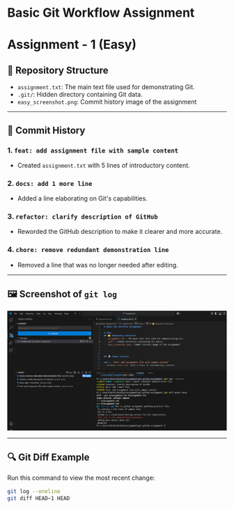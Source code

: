 # Basic Git Workflow Assignment

# Assignment - 1 (Easy)
## 📁 Repository Structure
- `assignment.txt`: The main text file used for demonstrating Git.
- `.git/`: Hidden directory containing Git data.
- `easy_screenshot.png`: Commit history image of the assignment

---

## 🧾 Commit History

### 1. `feat: add assignment file with sample content`
- Created `assignment.txt` with 5 lines of introductory content.

### 2. `docs: add 1 more line`
- Added a line elaborating on Git's capabilities.

### 3. `refactor: clarify description of GitHub`
- Reworded the GitHub description to make it clearer and more accurate.

### 4. `chore: remove redundant demonstration line`
- Removed a line that was no longer needed after editing.

---

## 🖼️ Screenshot of `git log`
![git log screenshot](easy_screenshot.png)

---

## 🔍 Git Diff Example
Run this command to view the most recent change:
```bash
git log --oneline
git diff HEAD~1 HEAD
